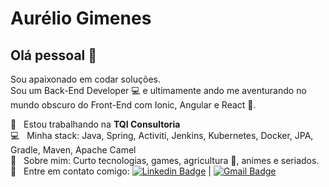 # Aurélio Gimenes

## Olá pessoal 👋
Sou apaixonado em codar soluções.<br />
Sou um Back-End Developer :computer: e ultimamente ando me aventurando no mundo obscuro do Front-End com Ionic, Angular e React :iphone:.

 :rocket:  &nbsp; Estou trabalhando na **TQI Consultoria**
 <br/> :computer: &nbsp; Minha stack: Java, Spring, Activiti, Jenkins, Kubernetes, Docker, JPA, Gradle, Maven, Apache Camel
 <br/> 💬  &nbsp; Sobre mim: Curto tecnologias, games, agricultura :cactus:, animes e seriados.
 <br/> :email: &nbsp; Entre em contato comigo: [![Linkedin Badge](http://img.shields.io/badge/-Aurelio%20Gimenes-blue?style=flat-square&logo=Linkedin&logoColor=white&link=https://www.linkedin.com/in/aurelio-gimenes-01403332/)](https://www.linkedin.com/in/aurelio-gimenes-01403332/) 
| 
[![Gmail Badge](https://img.shields.io/badge/-gimenes.aurelio@gmail.com-c14438?style=flat-square&logo=Gmail&logoColor=white&link=mailto:gimenes.aurelio@gmail.com)](mailto:gimenes.aurelio@gmail.com)
